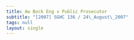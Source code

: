 ```yaml
---
title: Aw Bock Eng v Public Prosecutor
subtitle: "[2007] SGHC 136 / 24\_August\_2007"
tags: null
layout: single
---
```


